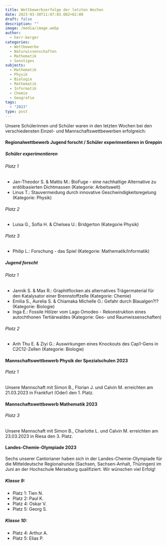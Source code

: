 ```yaml
---
title: Wettbewerbserfolge der letzten Wochen
date: 2023-03-30T11:07:03.082+02:00
draft: false
description: ""
image: /media/image.webp
author:
  - herr-berger
categories:
  - Wettbewerbe
  - Naturwissenschaften
  - Mathematik
  - Sonstiges
subjects:
  - Mathematik
  - Physik
  - Biologie
  - Mathematik
  - Informatik
  - Chemie
  - Geografie
tags:
  - "2023"
type: post
---
```

Unsere Schülerinnen und Schüler waren in den letzten Wochen bei den verschiedensten Einzel- und Mannschaftswettbewerben erfolgreich:

#### Regionalwettbewerb Jugend forscht / Schüler experimentieren in Greppin

##### Schüler experimentieren

###### Platz 1

- Jan-Theodor S. & Mattis M.: BioFuge - eine nachhaltige Alternative zu erdölbasierten Dichtmassen (Kategorie: Arbeitswelt)
- Linus T.: Stauvermeidung durch innovative Geschwindigkeitsregelung (Kategorie: Physik)

###### Platz 2

- Luisa G., Sofia H. & Chelsea U.: Bridgerton (Kategorie Physik)

###### Platz 3

- Philip L.: Forschung - das Spiel (Kategorie: Mathematik/Informatik)

##### Jugend forscht

###### Platz 1

- Jannik S. & Max R.: Graphitflocken als alternatives Trägermaterial für den Katalysator einer Brennstoffzelle (Kategorie: Chemie)
- Emilia S., Aurelia S. & Chiamaka Michelle O.: Gefahr durch Blaualgen?!? (Kategorie: Biologie)
- Inga E.: Fossile Hölzer vom Lago Omodeo - Rekonstruktion eines autochthonen Tertiärwaldes (Kategorie: Geo- und Raumwissenschaften)

###### Platz 2

- Anh Thu E. & Ziyi G.: Auswirkungen eines Knockouts des Cap1-Gens in C2C12-Zellen (Kategorie: Biologie)

#### Mannschaftswettbewerb Physik der Spezialschulen 2023

###### Platz 1

Unsere Mannschaft mit Simon B., Florian J. und Calvin M. erreichten am 21.03.2023 in Frankfurt (Oder) den 1. Platz.

#### Mannschaftswettbewerb Mathematik 2023

###### Platz 3

Unsere Mannschaft mit Simon B., Charlotte L. und Calvin M. erreichten am 23.03.2023 in Riesa den 3. Platz.

#### Landes-Chemie-Olympiade 2023

Sechs unserer Cantorianer haben sich in der Landes-Chemie-Olympiade für die Mitteldeutsche Regionalrunde (Sachsen, Sachsen-Anhalt, Thüringen) im Juni an der Hochschule Merseburg qualifiziert. Wir wünschen viel Erfolg!

##### Klasse 9:

- Platz 1: Tien N.
- Platz 2: Paul K.
- Platz 4: Oskar V.
- Platz 5: Georg S.

##### Klasse 10:

- Platz 4: Arthur A.
- Platz 5: Elias P.
